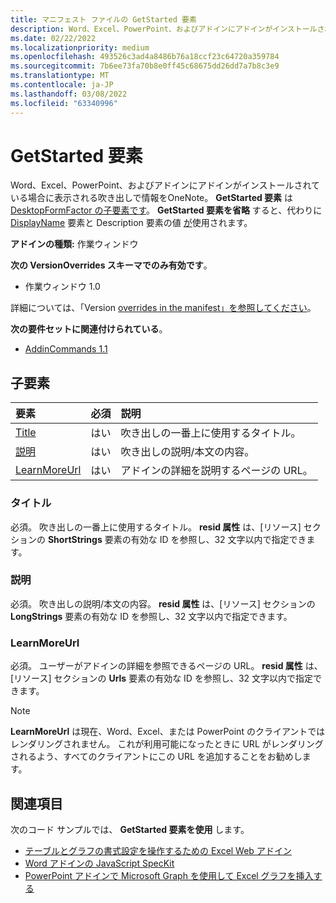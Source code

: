 ```yaml
---
title: マニフェスト ファイルの GetStarted 要素
description: Word、Excel、PowerPoint、およびアドインにアドインがインストールされている場合に表示される吹き出しで情報をOneNote。
ms.date: 02/22/2022
ms.localizationpriority: medium
ms.openlocfilehash: 493526c3ad4a8486b76a18ccf23c64720a359784
ms.sourcegitcommit: 7b6ee73fa70b8e0ff45c68675dd26dd7a7b8c3e9
ms.translationtype: MT
ms.contentlocale: ja-JP
ms.lasthandoff: 03/08/2022
ms.locfileid: "63340996"
---
```

# <a name="getstarted-element"></a>GetStarted 要素

Word、Excel、PowerPoint、およびアドインにアドインがインストールされている場合に表示される吹き出しで情報をOneNote。 **GetStarted 要素** は [DesktopFormFactor の子要素です](desktopformfactor.md)。 **GetStarted 要素を省略** すると、代わりに [DisplayName](displayname.md) 要素と Description 要素の値 [が](description.md)使用されます。

**アドインの種類:** 作業ウィンドウ

**次の VersionOverrides スキーマでのみ有効です**。

- 作業ウィンドウ 1.0

詳細については、「Version [overrides in the manifest」を参照してください](../../develop/add-in-manifests.md#version-overrides-in-the-manifest)。

**次の要件セットに関連付けられている**。

- [AddinCommands 1.1](../requirement-sets/add-in-commands-requirement-sets.md)

## <a name="child-elements"></a>子要素

| 要素                       | 必須 | 説明                                        |
|:------------------------------|:--------:|:---------------------------------------------------|
| [Title](#title)               | はい      | 吹き出しの一番上に使用するタイトル。     |
| [説明](#description)   | はい      | 吹き出しの説明/本文の内容。|
| [LearnMoreUrl](#learnmoreurl) | はい       | アドインの詳細を説明するページの URL。   |

### <a name="title"></a>タイトル 

必須。 吹き出しの一番上に使用するタイトル。 **resid 属性** は、[リソース] セクションの **ShortStrings** 要素の有効な ID [](resources.md) を参照し、32 文字以内で指定できます。

### <a name="description"></a>説明

必須。 吹き出しの説明/本文の内容。 **resid 属性** は、[リソース] セクションの **LongStrings** 要素の有効な ID [](resources.md) を参照し、32 文字以内で指定できます。

### <a name="learnmoreurl"></a>LearnMoreUrl

必須。 ユーザーがアドインの詳細を参照できるページの URL。 **resid 属性** は、[リソース] セクションの **Urls** 要素の有効な ID [](resources.md) を参照し、32 文字以内で指定できます。

> [!NOTE]
> **LearnMoreUrl** は現在、Word、Excel、または PowerPoint のクライアントではレンダリングされません。 これが利用可能になったときに URL がレンダリングされるよう、すべてのクライアントにこの URL を追加することをお勧めします。 

## <a name="see-also"></a>関連項目

次のコード サンプルでは、 **GetStarted 要素を使用** します。

* [テーブルとグラフの書式設定を操作するための Excel Web アドイン](https://github.com/OfficeDev/Excel-Add-in-JavaScript-SalesTracker)
* [Word アドインの JavaScript SpecKit](https://github.com/OfficeDev/Word-Add-in-JS-SpecKit)
* [PowerPoint アドインで Microsoft Graph を使用して Excel グラフを挿入する](https://github.com/OfficeDev/PowerPoint-Add-in-Microsoft-Graph-ASPNET-InsertChart)
